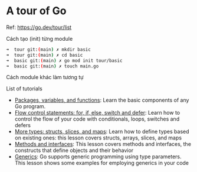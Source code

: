 # A tour of Go

Ref: https://go.dev/tour/list

Cách tạo (init) từng module

```sh
➜  tour git:(main) ✗ mkdir basic
➜  tour git:(main) ✗ cd basic
➜  basic git:(main) ✗ go mod init tour/basic
➜  basic git:(main) ✗ touch main.go
```

Cách module khác làm tương tự

List of tutorials

- [Packages, variables, and functions](./basic/main.go): Learn the basic components of any Go program.
- [Flow control statements: for, if, else, switch and defer](./flowcontrol/main.go): Learn how to control the flow of your code with conditionals, loops, switches and defers
- [More types: structs, slices, and maps](./moretypes/main.go): Learn how to define types based on existing ones: this lesson covers structs, arrays, slices, and maps
- [Methods and interfaces](./methods/main.go): This lesson covers methods and interfaces, the constructs that define objects and their behavior
- [Generics](./generics/main.go): Go supports generic programming using type parameters. This lesson shows some examples for employing generics in your code
